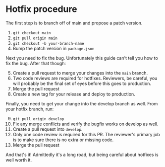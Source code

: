 # Hotfix procedure 

The first step is to branch off of main and propose a patch version.

1. `git checkout main`
2. `git pull origin main`
3. `git checkout -b your-branch-name`
4. Bump the patch version in `package.json`

Next you need to fix the bug. Unfortunately this guide can't tell you how to fix the bug. After that though:

5. Create a pull request to merge your changes into the `main` branch.
6. Two code reviews are required for hotfixes. Reviewers, be careful, you will probably be the final set of eyes before this goes to production.
7. Merge the pull request 
8. Create a new tag for your release and deploy to production. 

Finally, you need to get your change into the develop branch as well. From your hotfix branch, run:

9. `git pull origin develop`
10. Fix any merge conflicts and verify the bugfix works on develop as well.
11. Create a pull request into `develop`. 
12. Only one code review is required for this PR. The reviewer's primary job is to make sure there is no extra or missing code.
13. Merge the pull request

And that's it! Admittedly it's a long road, but being careful about hotfixes is well worth it.